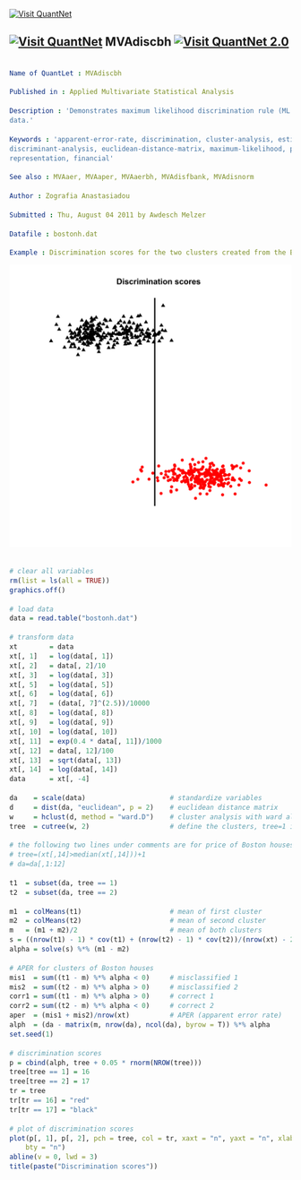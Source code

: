 
[<img src="https://github.com/QuantLet/Styleguide-and-Validation-procedure/blob/master/pictures/banner.png" alt="Visit QuantNet">](http://quantlet.de/index.php?p=info)

## [<img src="https://github.com/QuantLet/Styleguide-and-Validation-procedure/blob/master/pictures/qloqo.png" alt="Visit QuantNet">](http://quantlet.de/) **MVAdiscbh** [<img src="https://github.com/QuantLet/Styleguide-and-Validation-procedure/blob/master/pictures/QN2.png" width="60" alt="Visit QuantNet 2.0">](http://quantlet.de/d3/ia)

```yaml

Name of QuantLet : MVAdiscbh

Published in : Applied Multivariate Statistical Analysis

Description : 'Demonstrates maximum likelihood discrimination rule (ML rule) for the Boston housing
data.'

Keywords : 'apparent-error-rate, discrimination, cluster-analysis, estimation,
discriminant-analysis, euclidean-distance-matrix, maximum-likelihood, plot, graphical
representation, financial'

See also : MVAaer, MVAaper, MVAaerbh, MVAdisfbank, MVAdisnorm

Author : Zografia Anastasiadou

Submitted : Thu, August 04 2011 by Awdesch Melzer

Datafile : bostonh.dat

Example : Discrimination scores for the two clusters created from the Boston housing data.

```

![Picture1](MVAdiscbh.png)


```r

# clear all variables
rm(list = ls(all = TRUE))
graphics.off()

# load data
data = read.table("bostonh.dat")

# transform data
xt        = data
xt[, 1]   = log(data[, 1])
xt[, 2]   = data[, 2]/10
xt[, 3]   = log(data[, 3])
xt[, 5]   = log(data[, 5])
xt[, 6]   = log(data[, 6])
xt[, 7]   = (data[, 7]^(2.5))/10000
xt[, 8]   = log(data[, 8])
xt[, 9]   = log(data[, 9])
xt[, 10]  = log(data[, 10])
xt[, 11]  = exp(0.4 * data[, 11])/1000
xt[, 12]  = data[, 12]/100
xt[, 13]  = sqrt(data[, 13])
xt[, 14]  = log(data[, 14])
data      = xt[, -4]

da    = scale(data)                     # standardize variables
d     = dist(da, "euclidean", p = 2)    # euclidean distance matrix
w     = hclust(d, method = "ward.D")    # cluster analysis with ward algorithm
tree  = cutree(w, 2)                    # define the clusters, tree=1 if cluster=1

# the following two lines under comments are for price of Boston houses
# tree=(xt[,14]>median(xt[,14]))+1 
# da=da[,1:12]

t1  = subset(da, tree == 1)
t2  = subset(da, tree == 2)

m1  = colMeans(t1)                      # mean of first cluster
m2  = colMeans(t2)                      # mean of second cluster
m   = (m1 + m2)/2                       # mean of both clusters
s = ((nrow(t1) - 1) * cov(t1) + (nrow(t2) - 1) * cov(t2))/(nrow(xt) - 2)    # common variance matrix
alpha = solve(s) %*% (m1 - m2)                                              # alpha for the discrimination rule

# APER for clusters of Boston houses
mis1  = sum((t1 - m) %*% alpha < 0)     # misclassified 1
mis2  = sum((t2 - m) %*% alpha > 0)     # misclassified 2
corr1 = sum((t1 - m) %*% alpha > 0)     # correct 1
corr2 = sum((t2 - m) %*% alpha < 0)     # correct 2
aper  = (mis1 + mis2)/nrow(xt)          # APER (apparent error rate)
alph  = (da - matrix(m, nrow(da), ncol(da), byrow = T)) %*% alpha
set.seed(1)

# discrimination scores
p = cbind(alph, tree + 0.05 * rnorm(NROW(tree)))
tree[tree == 1] = 16
tree[tree == 2] = 17
tr = tree
tr[tr == 16] = "red"
tr[tr == 17] = "black"

# plot of discrimination scores
plot(p[, 1], p[, 2], pch = tree, col = tr, xaxt = "n", yaxt = "n", xlab = "", ylab = "", 
    bty = "n")
abline(v = 0, lwd = 3) 
title(paste("Discrimination scores"))

```
